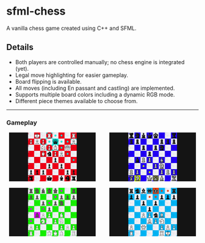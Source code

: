 # sfml-chess
A vanilla chess game created using C++ and SFML.

## Details

- Both players are controlled manually; no chess engine is integrated (yet).
- Legal move highlighting for easier gameplay.
- Board flipping is available.
- All moves (including En passant and castling) are implemented.
- Supports multiple board colors including a dynamic RGB mode.
- Different piece themes available to choose from.

---

### Gameplay

<p align="center">
  <img alt="Gameplay 1" src="https://github.com/Attaulhaleem/sfml-chess/blob/main/docs/gameplay_1.png" width="45%">
&nbsp; &nbsp; &nbsp; &nbsp;
  <img alt="Gameplay 2" src="https://github.com/Attaulhaleem/sfml-chess/blob/main/docs/gameplay_2.png" width="45%">
</p>

<p align="center">
  <img alt="Gameplay 3" src="https://github.com/Attaulhaleem/sfml-chess/blob/main/docs/gameplay_3.png" width="45%">
&nbsp; &nbsp; &nbsp; &nbsp;
  <img alt="Gameplay 4" src="https://github.com/Attaulhaleem/sfml-chess/blob/main/docs/gameplay_4.png" width="45%">
</p>
